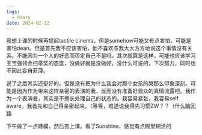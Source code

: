 ```yaml
---
tags:
  - diary
date: 2024-02-12
---
```

我想上课的时候再提起tactile cinema，但是somehow可能又有点害怕，可能是害怕dean。但是首先我不应该害怕，他不喜欢与我大大方方地说这个事情没有关系。不能因为一个人的好恶而否定自己不是吗。其次就算是这样，可能也应该学习王宝强领金扫帚奖的态度，没做好就是没做好，没什么可说的，下次努力，同时也不因此妄自菲薄。

说了之后其实还挺好的。但是没有把为什么我会对那个女孩的哭那么印象深刻。可能是因为作为带来这样亲密的表演的我，反而没有准备好观众的真情流露吧。我作为一个表演者，其实是不擅长处理自己的状态的。我容易紧张，我容易self aware。我首先和自己得亲密起来。（等等，难道说我得先习惯ZW？？（什么脑回路

下午做了一点建模，然后去上课。看了Sunshine，感觉有点糊里糊涂的

